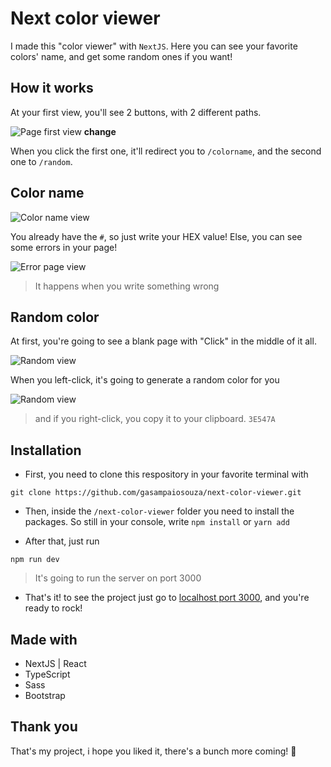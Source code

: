 # Next color viewer

I made this "color viewer" with `NextJS`. Here you can see your favorite colors' name, and get some random ones if you want!

## How it works

At your first view, you'll see 2 buttons, with 2 different paths.

![Page first view](https://imgur.com/CBb05y3.png) **change**

When you click the first one, it'll redirect you to `/colorname`, and the second one to `/random`.

## Color name

![Color name view](https://imgur.com/AV2kmr0.png)

You already have the `#`, so just write your HEX value! Else, you can see some errors in your page!

![Error page view](https://imgur.com/EYpLPdE.png)

> It happens when you write something wrong

## Random color

At first, you're going to see a blank page with "Click" in the middle of it all.

![Random view](https://imgur.com/mqjqbsN.png)

When you left-click, it's going to generate a random color for you

![Random view](https://imgur.com/CN5jXhp.png)

> and if you right-click, you copy it to your clipboard. `3E547A`

## Installation

- First, you need to clone this respository in your favorite terminal with

```console
git clone https://github.com/gasampaiosouza/next-color-viewer.git
```

- Then, inside the `/next-color-viewer` folder you need to install the packages. So still in your console, write `npm install` or `yarn add`

- After that, just run

```console
npm run dev
```

> It's going to run the server on port 3000

- That's it! to see the project just go to [localhost port 3000](http://localhost:3000/), and you're ready to rock!

## Made with

- NextJS | React
- TypeScript
- Sass
- Bootstrap

## Thank you

That's my project, i hope you liked it, there's a bunch more coming! 💜
